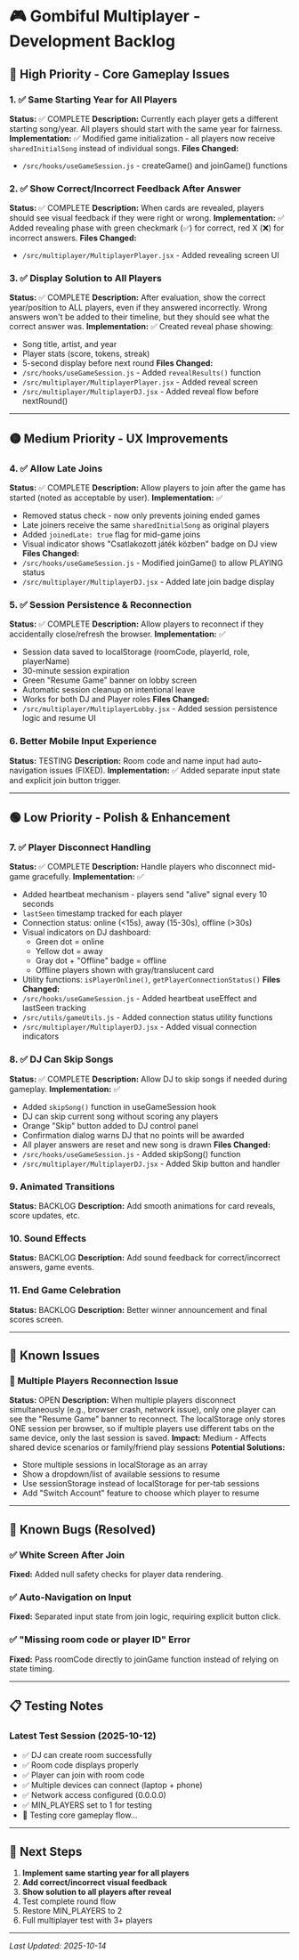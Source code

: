 # 🎮 Gombiful Multiplayer - Development Backlog

## 🔴 High Priority - Core Gameplay Issues

### 1. ✅ Same Starting Year for All Players
**Status:** ✅ COMPLETE
**Description:** Currently each player gets a different starting song/year. All players should start with the same year for fairness.
**Implementation:** ✅ Modified game initialization - all players now receive `sharedInitialSong` instead of individual songs.
**Files Changed:**
- `/src/hooks/useGameSession.js` - createGame() and joinGame() functions

### 2. ✅ Show Correct/Incorrect Feedback After Answer
**Status:** ✅ COMPLETE
**Description:** When cards are revealed, players should see visual feedback if they were right or wrong.
**Implementation:** ✅ Added revealing phase with green checkmark (✅) for correct, red X (❌) for incorrect answers.
**Files Changed:**
- `/src/multiplayer/MultiplayerPlayer.jsx` - Added revealing screen UI

### 3. ✅ Display Solution to All Players
**Status:** ✅ COMPLETE
**Description:** After evaluation, show the correct year/position to ALL players, even if they answered incorrectly. Wrong answers won't be added to their timeline, but they should see what the correct answer was.
**Implementation:** ✅ Created reveal phase showing:
- Song title, artist, and year
- Player stats (score, tokens, streak)
- 5-second display before next round
**Files Changed:**
- `/src/hooks/useGameSession.js` - Added `revealResults()` function
- `/src/multiplayer/MultiplayerPlayer.jsx` - Added reveal screen
- `/src/multiplayer/MultiplayerDJ.jsx` - Added reveal flow before nextRound()

---

## 🟡 Medium Priority - UX Improvements

### 4. ✅ Allow Late Joins
**Status:** ✅ COMPLETE
**Description:** Allow players to join after the game has started (noted as acceptable by user).
**Implementation:** ✅ 
- Removed status check - now only prevents joining ended games
- Late joiners receive the same `sharedInitialSong` as original players
- Added `joinedLate: true` flag for mid-game joins
- Visual indicator shows "Csatlakozott játék közben" badge on DJ view
**Files Changed:**
- `/src/hooks/useGameSession.js` - Modified joinGame() to allow PLAYING status
- `/src/multiplayer/MultiplayerDJ.jsx` - Added late join badge display

### 5. ✅ Session Persistence & Reconnection
**Status:** ✅ COMPLETE
**Description:** Allow players to reconnect if they accidentally close/refresh the browser.
**Implementation:** ✅
- Session data saved to localStorage (roomCode, playerId, role, playerName)
- 30-minute session expiration
- Green "Resume Game" banner on lobby screen
- Automatic session cleanup on intentional leave
- Works for both DJ and Player roles
**Files Changed:**
- `/src/multiplayer/MultiplayerLobby.jsx` - Added session persistence logic and resume UI

### 6. Better Mobile Input Experience
**Status:** TESTING
**Description:** Room code and name input had auto-navigation issues (FIXED).
**Implementation:** ✅ Added separate input state and explicit join button trigger.

---

## 🟢 Low Priority - Polish & Enhancement

### 7. ✅ Player Disconnect Handling
**Status:** ✅ COMPLETE
**Description:** Handle players who disconnect mid-game gracefully.
**Implementation:** ✅
- Added heartbeat mechanism - players send "alive" signal every 10 seconds
- `lastSeen` timestamp tracked for each player
- Connection status: online (<15s), away (15-30s), offline (>30s)
- Visual indicators on DJ dashboard:
  - Green dot = online
  - Yellow dot = away
  - Gray dot + "Offline" badge = offline
  - Offline players shown with gray/translucent card
- Utility functions: `isPlayerOnline()`, `getPlayerConnectionStatus()`
**Files Changed:**
- `/src/hooks/useGameSession.js` - Added heartbeat useEffect and lastSeen tracking
- `/src/utils/gameUtils.js` - Added connection status utility functions
- `/src/multiplayer/MultiplayerDJ.jsx` - Added visual connection indicators

### 8. ✅ DJ Can Skip Songs
**Status:** ✅ COMPLETE
**Description:** Allow DJ to skip songs if needed during gameplay.
**Implementation:** ✅
- Added `skipSong()` function in useGameSession hook
- DJ can skip current song without scoring any players
- Orange "Skip" button added to DJ control panel
- Confirmation dialog warns DJ that no points will be awarded
- All player answers are reset and new song is drawn
**Files Changed:**
- `/src/hooks/useGameSession.js` - Added skipSong() function
- `/src/multiplayer/MultiplayerDJ.jsx` - Added Skip button and handler

### 9. Animated Transitions
**Status:** BACKLOG
**Description:** Add smooth animations for card reveals, score updates, etc.

### 10. Sound Effects
**Status:** BACKLOG
**Description:** Add sound feedback for correct/incorrect answers, game events.

### 11. End Game Celebration
**Status:** BACKLOG
**Description:** Better winner announcement and final scores screen.

---

## 🐛 Known Issues

### 🔴 Multiple Players Reconnection Issue
**Status:** OPEN
**Description:** When multiple players disconnect simultaneously (e.g., browser crash, network issue), only one player can see the "Resume Game" banner to reconnect. The localStorage only stores ONE session per browser, so if multiple players use different tabs on the same device, only the last session is saved.
**Impact:** Medium - Affects shared device scenarios or family/friend play sessions
**Potential Solutions:**
- Store multiple sessions in localStorage as an array
- Show a dropdown/list of available sessions to resume
- Use sessionStorage instead of localStorage for per-tab sessions
- Add "Switch Account" feature to choose which player to resume

---

## 🐛 Known Bugs (Resolved)

### ✅ White Screen After Join
**Fixed:** Added null safety checks for player data rendering.

### ✅ Auto-Navigation on Input
**Fixed:** Separated input state from join logic, requiring explicit button click.

### ✅ "Missing room code or player ID" Error
**Fixed:** Pass roomCode directly to joinGame function instead of relying on state timing.

---

## 📋 Testing Notes

### Latest Test Session (2025-10-12)
- ✅ DJ can create room successfully
- ✅ Room code displays properly
- ✅ Player can join with room code
- ✅ Multiple devices can connect (laptop + phone)
- ✅ Network access configured (0.0.0.0)
- ✅ MIN_PLAYERS set to 1 for testing
- 🔄 Testing core gameplay flow...

---

## 🎯 Next Steps

1. **Implement same starting year for all players**
2. **Add correct/incorrect visual feedback**
3. **Show solution to all players after reveal**
4. Test complete round flow
5. Restore MIN_PLAYERS to 2
6. Full multiplayer test with 3+ players

---

*Last Updated: 2025-10-14*
